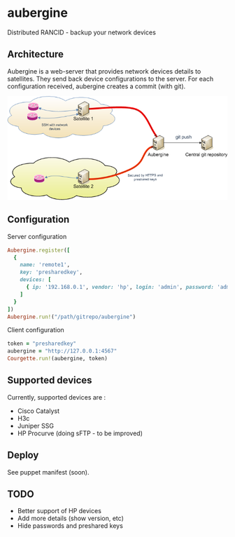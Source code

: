 aubergine
=========

Distributed RANCID - backup your network devices


Architecture
------------

Aubergine is a web-server that provides network devices details to satellites. They send back device configurations to the server.
For each configuration received, aubergine creates a commit (with git).

![Schema](https://github.com/guillaumerose/aubergine/blob/master/architecture.png?raw=true)

Configuration
-------------

Server configuration

```ruby
Aubergine.register([
  {
    name: 'remote1',
    key: 'presharedkey',
    devices: [
      { ip: '192.168.0.1', vendor: 'hp', login: 'admin', password: 'admin' }
    ]
  }
])
Aubergine.run!("/path/gitrepo/aubergine")
```

Client configuration

```ruby
token = "presharedkey"
aubergine = "http://127.0.0.1:4567"
Courgette.run!(aubergine, token)
```

Supported devices
-----------------

Currently, supported devices are :

* Cisco Catalyst
* H3c
* Juniper SSG
* HP Procurve (doing sFTP - to be improved)

Deploy
------

See puppet manifest (soon).

TODO
----

* Better support of HP devices
* Add more details (show version, etc)
* Hide passwords and preshared keys
